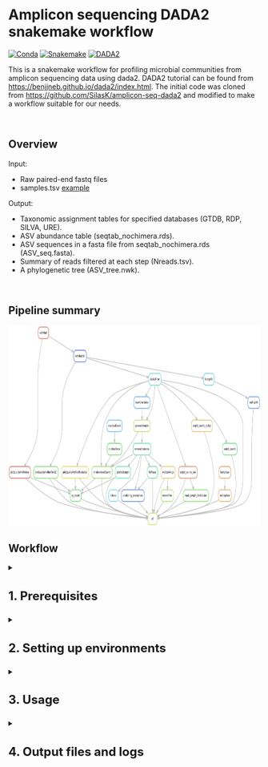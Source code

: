 
# Amplicon sequencing DADA2 snakemake workflow

[![Conda](https://img.shields.io/badge/conda-v4.14.0-lightgrey)](https://docs.conda.io/en/latest/)
[![Snakemake](https://img.shields.io/badge/snakemake-7.21.0.1-blue)](https://snakemake.bitbucket.io)
[![DADA2](https://img.shields.io/badge/DADA2-v1.26.0-orange)](https://benjjneb.github.io/dada2/index.html)


This is a snakemake workflow for profiling microbial communities from amplicon sequencing
data using dada2. DADA2 tutorial can be found from https://benjjneb.github.io/dada2/index.html. The initial code was cloned from https://github.com/SilasK/amplicon-seq-dada2 and modified to make a workflow suitable for our needs.

<br>

## Overview

Input: 
* Raw paired-end fastq files
* samples.tsv [example](example_files/samples.tsv)

Output:

* Taxonomic assignment tables for specified databases (GTDB, RDP, SILVA, URE).
* ASV abundance table (seqtab_nochimera.rds).
* ASV sequences in a fasta file from seqtab_nochimera.rds (ASV_seq.fasta).
* Summary of reads filtered at each step (Nreads.tsv).
* A phylogenetic tree (ASV_tree.nwk).

<br> 

## Pipeline summary

<img src="rulegraph.png" width="700" height="400">

<br> 

## Workflow

<details>
<summary><h3 style="font-size: 24px;">1. Prerequisites</h3></summary>
    
Please install the following tools before running this workflow.

conda (miniconda): https://conda.io/projects/conda/en/stable/user-guide/install/linux.html

snakemake: https://snakemake.readthedocs.io/en/stable/getting_started/installation.html

</details>


<details>
<summary><h3 style="font-size: 24px;">2. Setting up environments</h3></summary>

Next we need to set up a few environments to use in different steps of the pipeline.

#### 2.1. dada2 environment

To install r and dada2:

```bash
conda create -n dada2 -c conda-forge -c bioconda -c defaults --override-channels bioconductor-dada2
```

To activate the environment and install the required packages (dplyr, gridExtra, ggplot2, DECIPHER, Biostrings, limma) locally in R:

```bash
conda activate dada2
(dada2) [username@hostname ~]$ R
install.packages("gridExtra")


install.packages("ggplot2")

install.packages("dplyr")
    
if (!require("BiocManager", quietly = TRUE))
    install.packages("BiocManager")
BiocManager::install("DECIPHER")

BiocManager::install("Biostrings")

BiocManager::install("limma")

q() #to quit R
conda deactivate
```

#### 2.2. QC environment

To install fastqc, multiQC, cutadapt, and seqkit tools for quality control in a new environment:

```bash
conda create --name QC
conda activate QC
conda install -c bioconda fastqc==0.11.9
conda install pip
pip install multiqc
pip install pandas==1.5.3
pip install cutadapt
conda install -c bioconda seqkit
conda deactivate
```

#### 2.3 fastree_mafft environment 

To create an environment for generating a phylogenetic tree and a fasta file of ASVs:

```bash
conda create -n fastree_mafft
conda activate fastree_mafft
conda install -c bioconda fasttree
conda deactivate
```

#### 2.4 rmd environment

```bash
conda create -n rmd
conda activate rmd
conda install -c conda-forge r-base
conda install -c conda-forge pandoc
    
(rmd) [username@hostname ~]$ R
install.packages('DT')
install.packages("ggplot2")
install.packages("dplyr")

q() #to quit R

conda deactivate
```

</details>
 

<details>
<summary><h3 style="font-size: 24px;">3. Usage</h3></summary> 

Then please follow these steps to set up and run the pipeline.

#### 3.1 Make sure that all the environments are set up and required packages are installed. To do so, after installing each package, you can run the tool name and the flag -h (i.g. fastqc -h) to see if it is installed.

#### 3.2 Navigate to your project directory and clone this repository into that directory using the following command:

```bash
git clone https://github.com/IMCBioinformatics/dada2_snakemake_workflow.git
```

#### 3.3 Use prepare.py script to generate the samples.tsv file as an input for this pipeline using the following command: 

```<DIR>``` is the location of the raw fastq files.

```bash
python utils/scripts/common/prepare.py <DIR>
```

#### 3.4 Make sure to configure the config.yaml file.

##### 3.4.1 modifying pipeline parameters:
  - path of the input directory
  - name and path of the output directory
  - Forward and reverse reads format

##### 3.4.2 modifying QC parameters:
  - primer sequences (if they are sequenced)
  - primer removal and quality trimming values
  
##### 3.4.3 modifying dada2 parameters:
  - DADA2 filter and trim thresholds
  - chimera removal method
  - number of reads for error rate learning

#### 3.5 Download the taxonomy databases from http://www2.decipher.codes/Downloads.html that you plan to use in utils/databases/ and consequently set the path for them in the config file.

#### 3.6 Once confident with all the parameters first run the snakemake dry run command to make sure that pipeline is working.
 
 ```bash
 snakemake -np
 ```
Then snakemake can be executed by the following bash script:
 
 ```bash
 sbatch dada2_sbatch.sh
 ```
</details>


<details>
<summary><h3 style="font-size: 24px;">4. Output files and logs</h3></summary> 
 
To make sure that the pipeline is run completely, we need to check the log and output files.

#### 4.1 Log files
All logs are placed in the logs directory. 
A copy of all snakemake files and logs will be copied to the output directory (output/snakemake_files/) as well to avoid rewritting them by upcoming re-runs.

#### 4.2 Important result files:
##### 4.2.1 output/dada2
   - seqtab_nochimeras.rds
   - Nreads.tsv
##### 4.2.2 output/taxonomy
   - ```<DATABASE>```.tsv
##### 4.2.3 output/phylogeny    
   - ASV_seq.fasta
   - ASV_tree.nwk
##### 4.2.4 output/QC_html_report
   - qc_report.html
</details>
